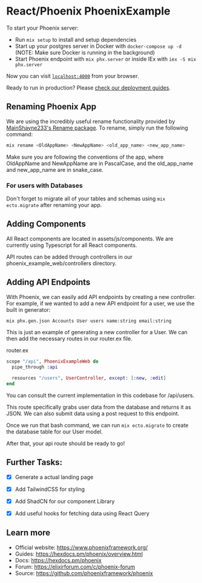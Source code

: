 # React/Phoenix PhoenixExample

To start your Phoenix server:

  * Run `mix setup` to install and setup dependencies
  * Start up your postgres server in Docker with `docker-compose up -d` (NOTE: Make sure Docker is running in the background)
  * Start Phoenix endpoint with `mix phx.server` or inside IEx with `iex -S mix phx.server`

Now you can visit [`localhost:4000`](http://localhost:4000) from your browser.

Ready to run in production? Please [check our deployment guides](https://hexdocs.pm/phoenix/deployment.html).

## Renaming Phoenix App

We are using the incredibly useful rename functionality provided by [MainShayne233's Rename package](https://github.com/MainShayne233/rename). To rename, simply run the following command:

```bash
mix rename <OldAppName> <NewAppName> <old_app_name> <new_app_name>
```

Make sure you are following the conventions of the app, where OldAppName and NewAppName are in PascalCase, and the old_app_name and new_app_name are in snake_case.

### For users with Databases

Don't forget to migrate all of your tables and schemas using `mix ecto.migrate` after renaming your app.

## Adding Components

All React components are located in assets/js/components. We are currently using Typescript for all React components.

API routes can be added through controllers in our phoenix_example_web/controllers directory.

## Adding API Endpoints

With Phoenix, we can easily add API endpoints by creating a new controller. For example, if we wanted to add a new API endpoint for a user, we use the built in generator:

```bash
mix phx.gen.json Accounts User users name:string email:string
```

This is just an example of generating a new controller for a User. We can then add the necessary routes in our router.ex file.

router.ex
```elixir
scope "/api", PhoenixExampleWeb do
  pipe_through :api

  resources "/users", UserController, except: [:new, :edit]
end
```

You can consult the current implementation in this codebase for /api/users.

This route specifically grabs user data from the database and returns it as JSON. We can also submit data using a post request to this endpoint.

Once we run that bash command, we can run `mix ecto.migrate` to create the database table for our User model.

After that, your api route should be ready to go!

## Further Tasks:

- [X] Generate a actual landing page
- [X] Add TailwindCSS for styling
- [X] Add ShadCN for our component Library
- [X] Add useful hooks for fetching data using React Query


## Learn more

  * Official website: https://www.phoenixframework.org/
  * Guides: https://hexdocs.pm/phoenix/overview.html
  * Docs: https://hexdocs.pm/phoenix
  * Forum: https://elixirforum.com/c/phoenix-forum
  * Source: https://github.com/phoenixframework/phoenix
